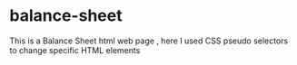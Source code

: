 # balance-sheet
This is a Balance Sheet html web page , here I used  CSS pseudo selectors to change specific HTML elements

